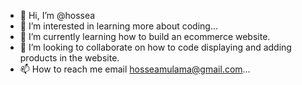- 👋 Hi, I’m @hossea
- 👀 I’m interested in learning more about coding...
- 🌱 I’m currently learning how to build an ecommerce website.
- 💞️ I’m looking to collaborate on how to code displaying and adding products in the website.
- 📫 How to reach me email hosseamulama@gmail.com...

<!---
hossea/hossea is a ✨ special ✨ repository because its `README.md` (this file) appears on your GitHub profile.
You can click the Preview link to take a look at your changes.
--->
